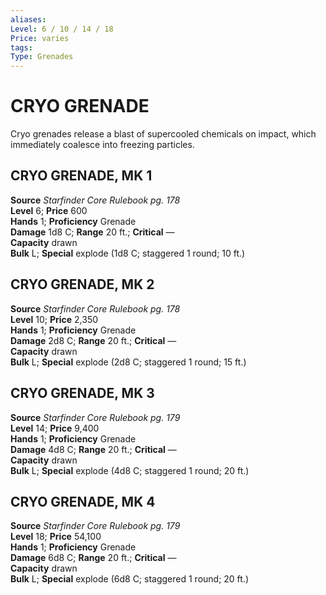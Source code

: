 ```yaml
---
aliases: 
Level: 6 / 10 / 14 / 18
Price: varies
tags: 
Type: Grenades
---
```

# CRYO GRENADE

Cryo grenades release a blast of supercooled chemicals on impact, which immediately coalesce into freezing particles.  

##  CRYO GRENADE, MK 1

**Source** _Starfinder Core Rulebook pg. 178_  
**Level** 6; **Price** 600  
**Hands** 1; **Proficiency** Grenade  
**Damage** 1d8 C; **Range** 20 ft.; **Critical** —  
**Capacity** drawn  
**Bulk** L; **Special** explode (1d8 C; staggered 1 round; 10 ft.)

##  CRYO GRENADE, MK 2

**Source** _Starfinder Core Rulebook pg. 178_  
**Level** 10; **Price** 2,350  
**Hands** 1; **Proficiency** Grenade  
**Damage** 2d8 C; **Range** 20 ft.; **Critical** —  
**Capacity** drawn  
**Bulk** L; **Special** explode (2d8 C; staggered 1 round; 15 ft.)

##  CRYO GRENADE, MK 3

**Source** _Starfinder Core Rulebook pg. 179_  
**Level** 14; **Price** 9,400  
**Hands** 1; **Proficiency** Grenade  
**Damage** 4d8 C; **Range** 20 ft.; **Critical** —  
**Capacity** drawn  
**Bulk** L; **Special** explode (4d8 C; staggered 1 round; 20 ft.)

##  CRYO GRENADE, MK 4

**Source** _Starfinder Core Rulebook pg. 179_  
**Level** 18; **Price** 54,100  
**Hands** 1; **Proficiency** Grenade  
**Damage** 6d8 C; **Range** 20 ft.; **Critical** —  
**Capacity** drawn  
**Bulk** L; **Special** explode (6d8 C; staggered 1 round; 20 ft.)
